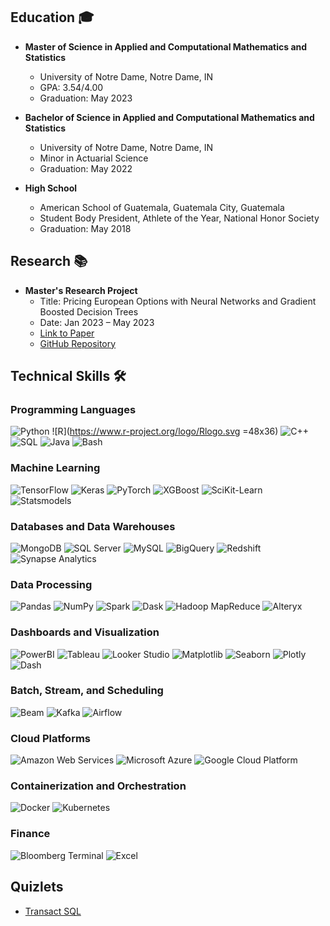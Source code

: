 ## Education 🎓

- **Master of Science in Applied and Computational Mathematics and Statistics**
  - University of Notre Dame, Notre Dame, IN
  - GPA: 3.54/4.00
  - Graduation: May 2023

- **Bachelor of Science in Applied and Computational Mathematics and Statistics**
  - University of Notre Dame, Notre Dame, IN
  - Minor in Actuarial Science
  - Graduation: May 2022

- **High School**
  - American School of Guatemala, Guatemala City, Guatemala
  - Student Body President, Athlete of the Year, National Honor Society
  - Graduation: May 2018

## Research 📚

- **Master's Research Project**
  - Title: Pricing European Options with Neural Networks and Gradient Boosted Decision Trees
  - Date: Jan 2023 – May 2023
  - [Link to Paper](https://arxiv.org/abs/2307.00476)
  - [GitHub Repository](https://github.com/juan-esteban-berger/Options_Pricing_AutoML_TensorFlow_XGBoost)

## Technical Skills 🛠️

### Programming Languages
![Python](https://img.icons8.com/color/48/000000/python.png)
![R](https://www.r-project.org/logo/Rlogo.svg =48x36)
![C++](https://img.icons8.com/color/48/000000/c-plus-plus-logo.png)
![SQL](https://img.icons8.com/color/48/000000/sql.png)
![Java](https://img.icons8.com/color/48/000000/java-coffee-cup-logo.png)
![Bash](https://img.icons8.com/plasticine/48/000000/bash.png)

### Machine Learning
![TensorFlow](https://img.icons8.com/color/48/000000/tensorflow.png) 
![Keras](https://img.icons8.com/fluency/48/000000/keras.png) 
![PyTorch](https://img.icons8.com/fluency/48/000000/pytorch-logo.png) 
![XGBoost](https://img.icons8.com/fluency/48/000000/xgboost.png) 
![SciKit-Learn](https://img.icons8.com/fluency/48/000000/scikit-learn.png) 
![Statsmodels](https://img.icons8.com/fluency/48/000000/statistics.png)

### Databases and Data Warehouses
![MongoDB](https://img.icons8.com/color/48/000000/mongodb.png)
![SQL Server](https://img.icons8.com/color/48/000000/microsoft-sql-server.png)
![MySQL](https://img.icons8.com/color/48/000000/mysql-logo.png)
![BigQuery](https://img.icons8.com/color/48/000000/google-bigquery.png)
![Redshift](https://img.icons8.com/color/48/000000/amazon-redshift.png)
![Synapse Analytics](https://img.icons8.com/office/48/000000/azure-synapse-analytics.png)

### Data Processing
![Pandas](https://img.icons8.com/color/48/000000/pandas.png)
![NumPy](https://img.icons8.com/color/48/000000/numpy.png)
![Spark](https://img.icons8.com/color/48/000000/apache-spark.png)
![Dask](https://img.icons8.com/dusk/48/000000/dask.png)
![Hadoop MapReduce](https://img.icons8.com/color/48/000000/hadoop.png)
![Alteryx](https://img.icons8.com/color/48/000000/alteryx.png)

### Dashboards and Visualization
![PowerBI](https://img.icons8.com/color/48/000000/power-bi.png)
![Tableau](https://img.icons8.com/color/48/000000/tableau-software.png)
![Looker Studio](https://img.icons8.com/dusk/48/000000/looker.png)
![Matplotlib](https://img.icons8.com/color/48/000000/matplotlib.png)
![Seaborn](https://img.icons8.com/color/48/000000/seaborn.png)
![Plotly](https://img.icons8.com/office/48/000000/plotly.png)
![Dash](https://img.icons8.com/color/48/000000/dash.png)

### Batch, Stream, and Scheduling
![Beam](https://img.icons8.com/ultraviolet/48/000000/beam.png)
![Kafka](https://img.icons8.com/color/48/000000/kafka.png)
![Airflow](https://img.icons8.com/color/48/000000/airflow.png)

### Cloud Platforms
![Amazon Web Services](https://img.icons8.com/color/48/000000/amazon-web-services.png) 
![Microsoft Azure](https://img.icons8.com/color/48/000000/microsoft-azure.png) 
![Google Cloud Platform](https://img.icons8.com/color/48/000000/google-cloud-platform.png)

### Containerization and Orchestration
![Docker](https://img.icons8.com/color/48/000000/docker.png) 
![Kubernetes](https://img.icons8.com/color/48/000000/kubernetes.png)

### Finance
![Bloomberg Terminal](https://img.icons8.com/ultraviolet/48/000000/bloomberg.png) 
![Excel](https://img.icons8.com/color/48/000000/microsoft-excel.png)



## Quizlets
  - [Transact SQL](https://quizlet.com/es/816564177/transact-sql-flash-cards/?funnelUUID=e32313e3-3a2f-45dc-9ce4-80af131d2f0b)
